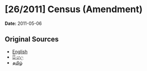 # [26/2011] Census (Amendment)

**Date:** 2011-05-06

## Original Sources

- [English](https://documents.gov.lk/view/acts/2011/5/26-2011_E.pdf)
- [සිංහල](https://documents.gov.lk/view/acts/2011/5/26-2011_S.pdf)
- [தமிழ்](https://documents.gov.lk/view/acts/2011/5/26-2011_T.pdf)
